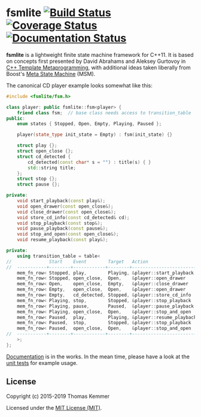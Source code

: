 # fsmlite [![Build Status](https://travis-ci.org/tkem/fsmlite.svg?branch=master)](https://travis-ci.org/tkem/fsmlite/) [![Coverage Status](https://coveralls.io/repos/github/tkem/fsmlite/badge.svg?branch=master)](https://coveralls.io/github/tkem/fsmlite?branch=master) [![Documentation Status](https://readthedocs.org/projects/fsmlite/badge/?version=latest&style=flat)](http://fsmlite.readthedocs.io/en/latest/)

**fsmlite** is a lightweight finite state machine framework for C++11.
It is based on concepts first presented by David Abrahams and Aleksey
Gurtovoy in [C++ Template Metaprogramming][1], with additional ideas
taken liberally from Boost's [Meta State Machine][2] (MSM).

The canonical CD player example looks somewhat like this:

```C++
#include <fsmlite/fsm.h>

class player: public fsmlite::fsm<player> {
    friend class fsm;  // base class needs access to transition_table
public:
    enum states { Stopped, Open, Empty, Playing, Paused };

    player(state_type init_state = Empty) : fsm(init_state) {}

    struct play {};
    struct open_close {};
    struct cd_detected {
        cd_detected(const char* s = "") : title(s) { }
        std::string title;
    };
    struct stop {};
    struct pause {};

private:
    void start_playback(const play&);
    void open_drawer(const open_close&);
    void close_drawer(const open_close&);
    void store_cd_info(const cd_detected& cd);
    void stop_playback(const stop&);
    void pause_playback(const pause&);
    void stop_and_open(const open_close&);
    void resume_playback(const play&);

private:
    using transition_table = table<
//              Start    Event        Target   Action
//  -----------+--------+------------+--------+------------------------+--
    mem_fn_row< Stopped, play,        Playing, &player::start_playback  >,
    mem_fn_row< Stopped, open_close,  Open,    &player::open_drawer     >,
    mem_fn_row< Open,    open_close,  Empty,   &player::close_drawer    >,
    mem_fn_row< Empty,   open_close,  Open,    &player::open_drawer     >,
    mem_fn_row< Empty,   cd_detected, Stopped, &player::store_cd_info   >,
    mem_fn_row< Playing, stop,        Stopped, &player::stop_playback   >,
    mem_fn_row< Playing, pause,       Paused,  &player::pause_playback  >,
    mem_fn_row< Playing, open_close,  Open,    &player::stop_and_open   >,
    mem_fn_row< Paused,  play,        Playing, &player::resume_playback >,
    mem_fn_row< Paused,  stop,        Stopped, &player::stop_playback   >,
    mem_fn_row< Paused,  open_close,  Open,    &player::stop_and_open   >
//  -----------+--------+------------+--------+------------------------+--
    >;
};
```

[Documentation][3] is in the works.  In the mean time, please have a
look at the [unit tests][4] for example usage.

## License

Copyright (c) 2015-2019 Thomas Kemmer

Licensed under the [MIT License (MIT)][5].

[1]: http://www.informit.com/store/c-plus-plus-template-metaprogramming-concepts-tools-9780321227256
[2]: http://www.boost.org/doc/libs/1_59_0/libs/msm/doc/HTML/index.html
[3]: http://fsmlite.readthedocs.org/en/latest/
[4]: https://github.com/tkem/fsmlite/tree/master/tests
[5]: https://github.com/tkem/fsmlite/tree/master/LICENSE
